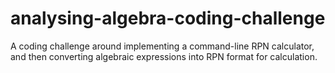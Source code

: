 # analysing-algebra-coding-challenge
A coding challenge around implementing a command-line RPN calculator, and then converting algebraic expressions into RPN format for calculation.
